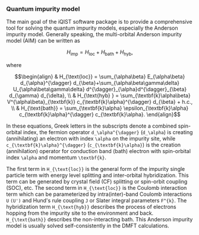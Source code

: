 ### Quantum impurity model

The main goal of the iQIST software package is to provide a comprehensive tool for solving the quantum impurity models, especially the Anderson impurity model. Generally speaking, the multi-orbital Anderson impurity model (AIM) can be written as 

```math
\begin{equation}
H_{\text{imp}} = H_{\text{loc}} + H_{\text{bath}} + H_{\text{hyb}},
\end{equation}
```

where

```math
\begin{align}
& H_{\text{loc}} = \sum_{\alpha\beta} E_{\alpha\beta} d_{\alpha}^{\dagger} d_{\beta}+\sum_{\alpha\beta\gamma\delta} U_{\alpha\beta\gamma\delta} 
    d^{\dagger}_{\alpha}d^{\dagger}_{\beta} d_{\gamma} d_{\delta}, \\
& H_{\text{hyb} } = \sum_{\textbf{k}\alpha\beta} V^{\alpha\beta}_{\textbf{k}} c_{\textbf{k}\alpha}^{\dagger} d_{\beta} + h.c., \\
& H_{\text{bath}} = \sum_{\textbf{k}\alpha} \epsilon_{\textbf{k}\alpha} c_{\textbf{k}\alpha}^{\dagger} c_{\textbf{k}\alpha}.
\end{align}
```

In these equations, Greek letters in the subscripts denote a combined spin-orbital index, the fermion operator ``d_\alpha^{\dagger}`` (``d_\alpha``) is creating (annihilating) an electron with index ``\alpha`` on the impurity site, while ``c_{\textbf{k}\alpha}^{\dagger}`` (``c_{\textbf{k}\alpha}``) is the creation (annihilation) operator for conduction band (bath) electron with spin-orbital index ``\alpha`` and momentum ``\textbf{k}``. 

The first term in ``H_{\text{loc}}`` is the general form of the impurity single particle term with energy level splitting and inter-orbital hybridization. This term can be generated by crystal field (CF) splitting or spin-orbit coupling (SOC), etc. The second term in ``H_{\text{loc}}`` is the Coulomb interaction term which can be parameterized by intra(inter)-band Coulomb interactions ``U`` ``(U')`` and Hund's rule coupling ``J`` or Slater integral parameters ``F^{k}``. The hybridization term ``H_{\text{hyb}}`` describes the process of electrons hopping from the impurity site to the environment and back. ``H_{\text{bath}}`` describes the non-interacting bath. This Anderson impurity model is usually solved self-consistently in the DMFT calculations.
